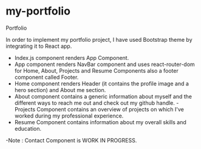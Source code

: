 # my-portfolio
Portfolio

In order to implement my portfolio project, I have used Bootstrap theme by integrating it to React app.
- Index.js component renders App Component.
- App component renders NavBar component and uses react-router-dom for Home, About, Projects and Resume Components also a footer component called Footer.
- Home component renders Header (it contains the profile image and a hero section) and About me section.
- About component contains a generic information about myself and the different ways to reach me out and check out my github handle.
-Projects Component contains an overview of projects on which I've worked during my professional experience.
- Resume Component contains information about my overall skills and education.

-Note : Contact Component is WORK IN PROGRESS.

